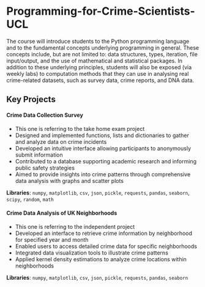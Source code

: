 # Programming-for-Crime-Scientists-UCL

The course will introduce students to the Python programming language and to the fundamental concepts underlying programming in general. These concepts include, but are not limited to: data structures, types, iteration, file input/output, and the use of mathematical and statistical packages. In addition to these underlying principles, students will also be exposed (via weekly labs) to computation methods that they can use in analysing real crime-related datasets, such as survey data, crime reports, and DNA data.

## Key Projects

#### Crime Data Collection Survey 
* This one is referring to the take home exam project
* Designed and implemented functions, lists and dictionaries to gather and analyze data on crime incidents
* Developed an intuitive interface allowing participants to anonymously submit information
* Contributed to a database supporting academic research and informing public safety strategies
* Aimed to provide insights into crime patterns through comprehensive data analysis with graphs and scatter plots

**Libraries**: `numpy`, `matplotlib`, `csv`, `json`, `pickle`, `requests`, `pandas`, `seaborn`, `scipy`, `random`, `math`

#### Crime Data Analysis of UK Neighborhoods
* This one is referring to the independent project
* Developed an interface to retrieve crime information by neighborhood for specified year and month
* Enabled users to access detailed crime data for specific neighborhoods
* Integrated data visualization tools to illustrate crime patterns
* Applied kernel density estimations to analyze crime locations within neighborhoods

**Libraries**: `numpy`, `matplotlib`, `csv`, `json`, `pickle`, `requests`, `pandas`, `seaborn`
